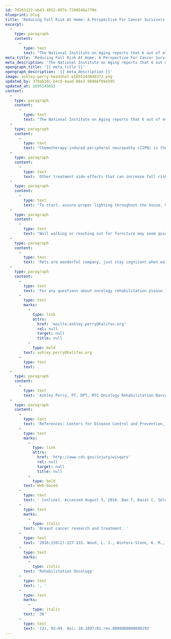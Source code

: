 ```yaml
---
id: 7d203122-ab43-4852-897e-7280546a779e
blueprint: blog
title: 'Reducing Fall Risk At Home: A Perspective For Cancer Survivors'
excerpt:
  -
    type: paragraph
    content:
      -
        type: text
        text: "The National Institute on Aging reports that 6 out of every 10 falls occur inside the home.\_ Having a fall can be troublesome for most, but cancer survivors can have heightened complications from a fall.\_ "
meta_title: 'Reducing Fall Risk At Home: A Perspective For Cancer Survivors'
meta_description: 'The National Institute on Aging reports that 6 out of every 10 falls occur inside the home. Learn how you can help reduce falls at home.'
opengraph_title: '{{ meta_title }}'
opengraph_description: '{{ meta_description }}'
image: ashley-perry-headshot-e1655144848372.png
updated_by: 370ab10c-b4c0-4aad-88e3-96966f89e595
updated_at: 1695145652
content:
  -
    type: paragraph
    content:
      -
        type: text
        text: "The National Institute on Aging reports that 6 out of every 10 falls occur inside the home.\_ Having a fall can be troublesome for most, but cancer survivors can have heightened complications from a fall.\_ Therefore, they should be increasingly mindful of reducing fall risk. The American Cancer Society has reported that cancer survivors have a 25-30% higher rate of falls than the general population. This can be due to a multitude of side effects resulting from cancer treatments.\_"
  -
    type: paragraph
    content:
      -
        type: text
        text: "Chemotherapy-induced peripheral neuropathy (CIPN) is the second most common side effect reported by patients undergoing cancer treatments. Aside from causing pain in the extremities, it can also leave individuals with decreased sensation in their hands and feet. CIPN has been associated with a 41% increase in falls. Fatigue is another factor to consider, one study showed that women who reported fatigue were two times more likely to report a fall.\_"
  -
    type: paragraph
    content:
      -
        type: text
        text: 'Other treatment side effects that can increase fall risk include muscle weakness, general deconditioning and chemo-induced cognitive impairment “chemo brain”. Individual factors such as being over the age of 65, having a history of falls, gait and balance deficits, taking more than 3 medications daily and decreased vision or dizziness upon standing may also play a role in increasing fall risk. If you can identify 1 or more of these risk factors, it is important to assess your home environment to identify potential hazards.'
  -
    type: paragraph
    content:
      -
        type: text
        text: "To start, assure proper lighting throughout the house. Use automatic nightlights that come on with movement or a timer. Make sure pathways to the bathroom or kitchen are well lit and free of clutter at night. It is important to get a vision check-up regularly and update vision prescriptions as recommended. \_Use an assistive device when appropriate. \_"
  -
    type: paragraph
    content:
      -
        type: text
        text: "Wall walking or reaching out for furniture may seem quick and easy at the time, but it’s an invitation for a fall.\_ Assure sturdy handrails along stairs, in the shower and toilet areas. Use a non-slip mat in the shower or utilize a shower chair if needed. Be sure to secure area rugs or remove them from the home. Remove items in highly trafficked areas such as clutter, coffee tables or power cords. Place items around the home within easy reach and avoid having to use a step stool or squatting down to obtain objects."
  -
    type: paragraph
    content:
      -
        type: text
        text: 'Pets are wonderful company, just stay cognizant when walking about if you have these small companions around your feet. Of course, my favorite way to reduce falls is to stay active. Staying active can improve coordination and strength, it can decrease fatigue levels, which can in turn reduce your risk for falls. If you feel limited in your ability to maintain activity due to fear of falling or other individual factors, you may benefit from a referral to a rehab professional.'
  -
    type: paragraph
    content:
      -
        type: text
        text: 'For any questions about oncology rehabilitation please feel free to contact me at 386-425-3898 or '
      -
        type: text
        marks:
          -
            type: link
            attrs:
              href: 'mailto:ashley.perry@halifax.org'
              rel: null
              target: null
              title: null
          -
            type: bold
        text: ashley.perry@halifax.org
      -
        type: text
        text: .
  -
    type: paragraph
    content:
      -
        type: text
        text: 'Ashley Perry, PT, DPT, MTC Oncology Rehabilitation Navigator'
  -
    type: paragraph
    content:
      -
        type: text
        text: 'References: Centers for Disease Control and Prevention, National Center for Injury Prevention and Control. '
      -
        type: text
        marks:
          -
            type: link
            attrs:
              href: 'http://www.cdc.gov/injury/wisqars'
              rel: null
              target: null
              title: null
          -
            type: bold
        text: Web-based
      -
        type: text
        text: ' [online]. Accessed August 5, 2016. Bao T, Basal C, Seluzicki C, Li SQ, Seidman AD, Mao JJ. Long-term chemotherapy-induced peripheral neuropathy among breast cancer survivors: prevalence, risk factors, and fall risk. '
      -
        type: text
        marks:
          -
            type: italic
        text: 'Breast cancer research and treatment. '
      -
        type: text
        text: '2016;159(2):327-333. Wood, L. J., Winters-Stone, K. M., Kneiss, J. A., Fox, A. B., & Walker, R. K. (2020). Women With Clinically Significant Fatigue After Breast Cancer Treatment Report Increased Falls and Perform Poorly on Objective Measures of Physical Fitness and Function. '
      -
        type: text
        marks:
          -
            type: italic
        text: 'Rehabilitation Oncology'
      -
        type: text
        text: ', '
      -
        type: text
        marks:
          -
            type: italic
        text: '38'
      -
        type: text
        text: '(2), 92–99. doi: 10.1097/01.reo.0000000000000193'
---
```

